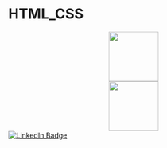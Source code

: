 # HTML_CSS

<div id="header" align="center">
  <img src="https://media0.giphy.com/media/5QHUYDtrLrGrTCivDQ/giphy.gif?cid=6c09b952f9c173d8c7dab282c1c47f7bdfb5c99913131071&rid=giphy.gif&ct=s" width="100"/>
</div>

<div id="header" align="center">
  <img src="https://media4.giphy.com/media/5CqEBCWzPZh3Xuancy/giphy.gif?cid=82a1493b1qt62kqaphmb4ppbam0fnq6yqcwd0s0xx2ngqdgr&rid=giphy.gif&ct=s" width="100"/>
</div>

<div id="badges">
  <a href="your-linkedin-URL">
    <img src="https://img.shields.io/badge/LinkedIn-blue?style=for-the-badge&logo=linkedin&logoColor=white" alt="LinkedIn Badge"/>
  </a>
</div>
